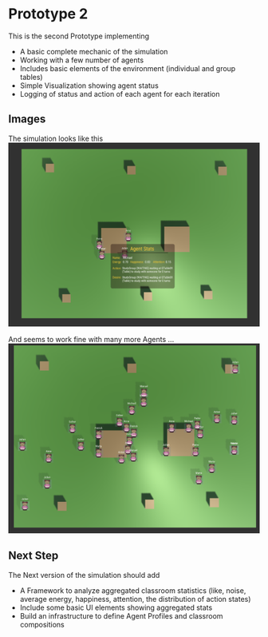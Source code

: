 # Prototype 2

This is the second Prototype implementing

* A basic complete mechanic of the simulation
* Working with a few number of agents
* Includes basic elements of the environment (individual and group tables)
* Simple Visualization showing agent status
* Logging of status and action of each agent for each iteration

## Images

The simulation looks like this
![Overview](../images/Prototype2.png)

And seems to work fine with many more Agents ...
![Overview](../images/Prototype2_crowd.png)

## Next Step

The Next version of the simulation should add

* A Framework to analyze aggregated classroom statistics (like, noise, average energy, happiness, attention, the distribution of action states)
* Include some basic UI elements showing aggregated stats
* Build an infrastructure to define Agent Profiles and classroom compositions
